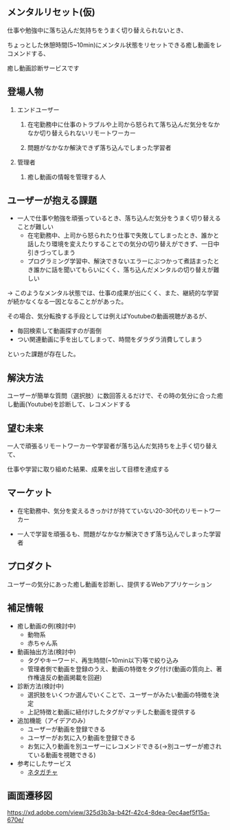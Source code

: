 ## メンタルリセット(仮)

仕事や勉強中に落ち込んだ気持ちをうまく切り替えられないとき、  

ちょっとした休憩時間(5~10min)にメンタル状態をリセットできる癒し動画をレコメンドする、

癒し動画診断サービスです

## 登場人物
1. エンドユーザー  
    1. 在宅勤務中に仕事のトラブルや上司から怒られて落ち込んだ気分をなかなか切り替えられないリモートワーカー  
    
    2. 問題がなかなか解決できず落ち込んでしまった学習者
  
2. 管理者
    1. 癒し動画の情報を管理する人


## ユーザーが抱える課題
* 一人で仕事や勉強を頑張っているとき、落ち込んだ気分をうまく切り替えることが難しい
  * 在宅勤務中、上司から怒られたり仕事で失敗してしまったとき、誰かと話したり環境を変えたりすることでの気分の切り替えができず、一日中引きづってしまう
  * プログラミング学習中、解決できないエラーにぶつかって煮詰まったとき誰かに話を聞いてもらいにくく、落ち込んだメンタルの切り替えが難しい

→ このようなメンタル状態では、仕事の成果が出にくく、また、継続的な学習が続かなくなる一因となることががあった。  

その場合、気分転換する手段としては例えばYoutubeの動画視聴があるが、  
  * 毎回検索して動画探すのが面倒
  * つい関連動画に手を出してしまって、時間をダラダラ消費してしまう
  
といった課題が存在した。

## 解決方法
  ユーザーが簡単な質問（選択肢）に数回答えるだけで、その時の気分に合った癒し動画(Youtube)を診断して、レコメンドする

## 望む未来
  一人で頑張るリモートワーカーや学習者が落ち込んだ気持ちを上手く切り替えて、
  
  仕事や学習に取り組めた結果、成果を出して目標を達成する


## マーケット
  * 在宅勤務中、気分を変えるきっかけが持てていない20-30代のリモートワーカー
 
  * 一人で学習を頑張るも、問題がなかなか解決できず落ち込んでしまった学習者

## プロダクト
  ユーザーの気分にあった癒し動画を診断し、提供するWebアプリケーション

## 補足情報
* 癒し動画の例(検討中)
  * 動物系
  * 赤ちゃん系  
* 動画抽出方法(検討中)
  * タグやキーワード、再生時間(~10min以下)等で絞り込み
  * 管理者側で動画を登録のうえ、動画の特徴をタグ付け(動画の質向上、著作権違反の動画掲載を回避)
* 診断方法(検討中)
  * 選択肢をいくつか選んでいくことで、ユーザーがみたい動画の特徴を決定
  * 上記特徴と動画に紐付けしたタグがマッチした動画を提供する
* 追加機能（アイデアのみ）
  * ユーザーが動画を登録できる
  * ユーザーがお気に入り動画を登録できる
  * お気に入り動画を別ユーザーにレコメンドできる(→別ユーザーが癒されている動画を視聴できる) 
* 参考にしたサービス
  * [ネタガチャ](https://netagacha.com/)

## 画面遷移図
https://xd.adobe.com/view/325d3b3a-b42f-42c4-8dea-0ec4aef5f15a-670e/
